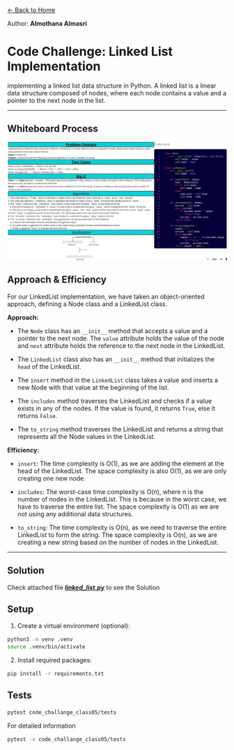 [&leftarrow; Back to Home](../README.md)

Author: **Almothana Almasri**

# Code Challenge: Linked List Implementation

implementing a linked list data structure in Python. A linked list is a linear data structure composed of nodes, where each node contains a value and a pointer to the next node in the list.

---
## Whiteboard Process

![Whiteboard](../assets/CC_05_linked_list.png)

## **Approach & Efficiency**

For our LinkedList implementation, we have taken an object-oriented approach, defining a Node class and a LinkedList class.

**Approach:**

- The `Node` class has an `__init__` method that accepts a value and a pointer to the next node. The `value` attribute holds the value of the node and `next` attribute holds the reference to the next node in the LinkedList.

- The `LinkedList` class also has an `__init__` method that initializes the `head` of the LinkedList.

- The `insert` method in the `LinkedList` class takes a value and inserts a new Node with that value at the beginning of the list.

- The `includes` method traverses the LinkedList and checks if a value exists in any of the nodes. If the value is found, it returns `True`, else it returns `False`.

- The `to_string` method traverses the LinkedList and returns a string that represents all the Node values in the LinkedList.

**Efficiency:**

- `insert`: The time complexity is O(1), as we are adding the element at the head of the LinkedList. The space complexity is also O(1), as we are only creating one new node.

- `includes`: The worst-case time complexity is O(n), where n is the number of nodes in the LinkedList. This is because in the worst case, we have to traverse the entire list. The space complexity is O(1) as we are not using any additional data structures.

- `to_string`: The time complexity is O(n), as we need to traverse the entire LinkedList to form the string. The space complexity is O(n), as we are creating a new string based on the number of nodes in the LinkedList.

---

## **Solution**

Check attached file ***[linked_list.py](linked_list/linked_list.py)*** to see the Solution

## Setup

1. Create a virtual environment (optional):

```bash
python3 -m venv .venv
source .venv/bin/activate
```

2. Install required packages:

```bash
pip install -r requirements.txt
```

## Tests

```bash
pytest code_challange_class05/tests
```
For detailed information

```bash
pytest -v code_challange_class05/tests
```